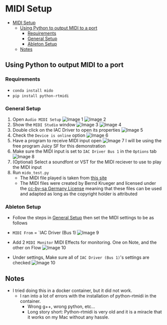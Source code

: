 # MIDI Setup

* [MIDI Setup](#midi-setup)
  * [Using Python to output MIDI to a port](#using-python-to-output-midi-to-a-port)
    * [Requirements](#requirements)
    * [General Setup](#general-setup)
    * [Ableton Setup](#ableton-setup)
  * [Notes](#notes)

## Using Python to output MIDI to a port

### Requirements

* `conda install mido`
* `pip install python-rtmidi`

### General Setup

1. Open `Audio MIDI Setup`
    ![Image 1](Images/1-Opening%20MIDI%20Setup.png)
    ![Image 2](Images/2-Audio%20Devices.png)
1. Show the `MIDI Studio` window
    ![Image 3](Images/3-show%20mid%20studio.png)
    ![Image 4](Images/4-Midi%20studio.png)
1. Double click on the IAC Driver to open its properties
    ![Image 5](Images/5-IAC%20Driver.png)
1. Check the `Device is online` option
    ![Image 6](Images/6-Turn%20on%20device.png)
1. Have a program to receive MIDI input open
    ![Image 7](Images/7-Juicy.png)
    I will be using the free program Juicy SF for this demonstration
1. Make sure the MIDI input is set to `IAC Driver Bus 1` in the `Options` tab
    ![Image 8](Images/8-Settings.png)
1. (Optional) Select a soundfont or VST for the MIDI reciever to use to play the MIDI input
1. Run `mido_test.py`
   * The MIDI file played is taken from [this site](http://www.piano-midi.de/debuss.htm)
   * The MIDI files were created by Bernd Krueger and licensed under the [cc-by-sa Germany License](http://creativecommons.org/licenses/by-sa/3.0/de/deed.en) meaning that these files can be used and adapted as long as the copyright holder is attributed

### Ableton Setup

* Follow the steps in [General Setup](#general-setup) then set the MIDI settings to be as follows

* `MIDI From` = `IAC Driver (Bus 1)
    ![Image 9](Images/9-Ableton%20Route.png)
* Add 2 `MIDI Monitor` MIDI Effects for monitoring. One on Note, and the other on Flow
    ![Image 10](Images/10-Ableton%20Monitors.png)
* Under settings, Make sure all of `IAC Driver (Bus 1)`'s settings are checked
    ![Image 10](Images/11-Ableton%20Link.png)

## Notes

* I tried doing this in a docker container, but it did not work.
  * I ran into a lot of errors with the installation of python-rtmidi in the container.
    * Wrong g++, wrong python, etc...
    * Long story short: Python-rtmidi is very old and it is a miracle that it works on my Mac without any hassle.
